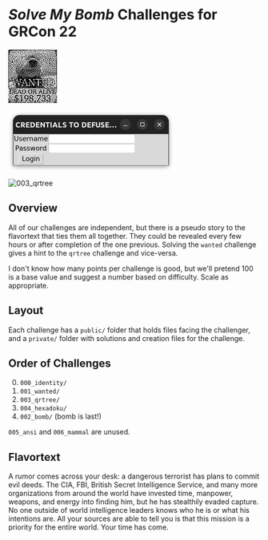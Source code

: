 # *Solve My Bomb* Challenges for GRCon 22

![001_wanted](private/001_wanted/2022-09_gort-wanted_v1_with-primes.png)

![002_bomb](private/002_bomb/screenshot.png)

![003_qrtree](private/003_qrtree/qr_decode_tree.png)

## Overview

All of our challenges are independent, but there is a pseudo story to the flavortext that ties them all together. They could be revealed every few hours or after completion of the one previous. Solving the `wanted` challenge gives a hint to the `qrtree` challenge and vice-versa.

I don't know how many points per challenge is good, but we'll pretend 100 is a base value and suggest a number based on difficulty. Scale as appropriate.

## Layout

Each challenge has a `public/` folder that holds files facing the challenger, and a `private/` folder with solutions and creation files for the challenge.

## Order of Challenges

0. `000_identity/`
1. `001_wanted/`
2. `003_qrtree/`
3. `004_hexadoku/`
4. `002_bomb/` (bomb is last!)

`005_ansi` and `006_mammal` are unused.

## Flavortext

A rumor comes across your desk: a dangerous terrorist has plans to commit evil deeds. The CIA, FBI, British Secret Intelligence Service, and many more organizations from around the world have invested time, manpower, weapons, and energy into finding him, but he has stealthily evaded capture. No one outside of world intelligence leaders knows who he is or what his intentions are. All your sources are able to tell you is that this mission is a priority for the entire world. Your time has come.
